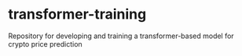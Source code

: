 # transformer-training

Repository for developing and training a transformer-based model for crypto price prediction